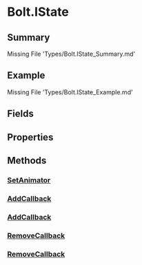 # Bolt.IState
## Summary
Missing File 'Types/Bolt.IState_Summary.md'
## Example
Missing File 'Types/Bolt.IState_Example.md'
## Fields
## Properties
## Methods
### [SetAnimator](Types/Bolt.IState/M/SetAnimator.md)
### [AddCallback](Types/Bolt.IState/M/AddCallback.md)
### [AddCallback](Types/Bolt.IState/M/AddCallback.md)
### [RemoveCallback](Types/Bolt.IState/M/RemoveCallback.md)
### [RemoveCallback](Types/Bolt.IState/M/RemoveCallback.md)
